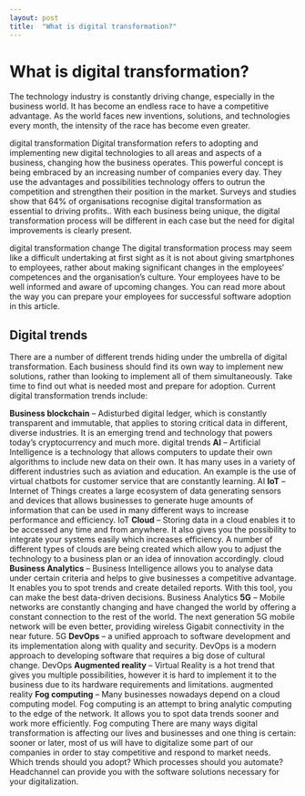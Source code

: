 ```yaml
---
layout: post
title:  "What is digital transformation?"
---
```

# What is digital transformation?
The technology industry is constantly driving change, especially in the business world. It has become an endless race to have a competitive advantage. As the world faces new inventions, solutions, and technologies every month, the intensity of the race has become even greater.

digital transformation
Digital transformation refers to adopting and implementing new digital technologies to all areas and aspects of a business, changing how the business operates. This powerful concept is being embraced by an increasing number of companies every day. They use the advantages and possibilities technology offers to outrun the competition and strengthen their position in the market. Surveys and studies show that 64% of organisations recognise digital transformation as essential to driving profits.. With each business being unique, the digital transformation process will be different in each case but the need for digital improvements is clearly present.

digital transformation change
The digital transformation process may seem like a difficult undertaking at first sight as it is not about giving smartphones to employees, rather about making significant changes in the employees’ competences and the organisation’s culture. Your employees have to be well informed and aware of upcoming changes. You can read more about the way you can prepare your employees for successful software adoption in this article.

## Digital trends
There are a number of different trends hiding under the umbrella of digital transformation. Each business should find its own way to implement new solutions, rather than looking to implement all of them simultaneously. Take time to find out what is needed most and prepare for adoption. Current digital transformation trends include:

**Business blockchain**
– Adisturbed digital ledger, which is constantly transparent and immutable, that applies to storing critical data in different, diverse industries. It is an emerging trend and technology that powers today’s cryptocurrency and much more.
digital trends
**AI**
– Artificial Intelligence is a technology that allows computers to update their own algorithms to include new data on their own. It has many uses in a variety of different industries such as aviation and education. An example is the use of virtual chatbots for customer service that are constantly learning.
AI
**IoT** 
– Internet of Things creates a large ecosystem of data generating sensors and devices that allows businesses to generate huge amounts of information that can be used in many different ways to increase performance and efficiency.
IoT
**Cloud**
– Storing data in a cloud enables it to be accessed any time and from anywhere. It also gives you the possibility to integrate your systems easily which increases efficiency. A number of different types of clouds are being created which allow you to adjust the technology to a business plan or an idea of innovation accordingly.
cloud
**Business Analytics**
– Business Intelligence allows you to analyse data under certain criteria and helps to give businesses a competitive advantage. It enables you to spot trends and create detailed reports. With this tool, you can make the best data-driven decisions.
Business Analytics 
**5G** 
– Mobile networks are constantly changing and have changed the world by offering a constant connection to the rest of the world. The next generation 5G mobile network will be even better, providing wireless Gigabit connectivity in the near future.
5G 
**DevOps**  – a unified approach to software development and its implementation along with quality and security. DevOps is a modern approach to developing software that requires a big dose of cultural change.
DevOps
**Augmented reality** 
– Virtual Reality is a hot trend that gives you multiple possibilities, however it is hard to implement it to the business due to its hardware requirements and limitations.
augmented reality
**Fog computing**
– Many businesses nowadays depend on a cloud computing model. Fog computing is an attempt to bring analytic computing to the edge of the network. It allows you to spot data trends sooner and work more efficiently.
Fog computing
There are many ways digital transformation is affecting our lives and businesses and one thing is certain: sooner or later, most of us will have to digitalize some part of our companies in order to stay competitive and respond to market needs. Which trends should you adopt? Which processes should you automate? Headchannel can provide you with the software solutions necessary for your digitalization.
